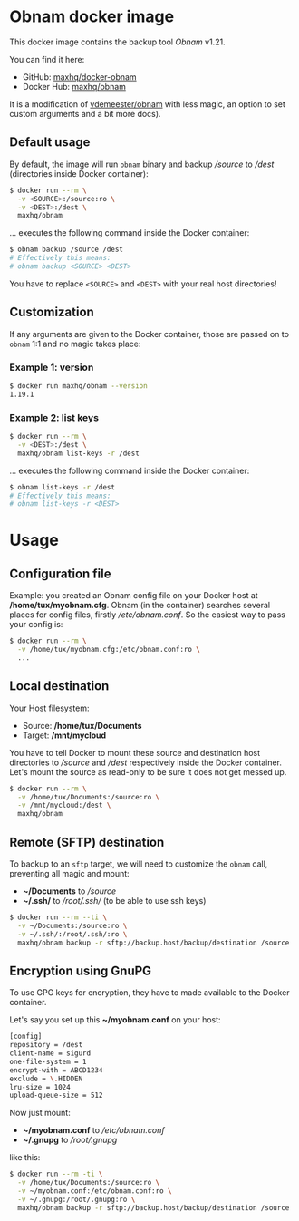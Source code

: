 # Obnam docker image

This docker image contains the backup tool *Obnam* v1.21.

You can find it here:

* GitHub: [maxhq/docker-obnam](https://github.com/maxhq/docker-obnam/tree/master)
* Docker Hub: [maxhq/obnam](https://registry.hub.docker.com/u/maxhq/obnam/)

It is a modification of [vdemeester/obnam](https://registry.hub.docker.com/u/vdemeester/obnam/) with less magic, an option to set custom arguments and a bit more docs).

## Default usage

By default, the image will run `obnam` binary and backup */source* to */dest* (directories inside Docker container):

```bash
$ docker run --rm \
  -v <SOURCE>:/source:ro \
  -v <DEST>:/dest \
  maxhq/obnam
```

... executes the following command inside the Docker container:

```bash
$ obnam backup /source /dest
# Effectively this means:
# obnam backup <SOURCE> <DEST>
```

You have to replace `<SOURCE>` and `<DEST>` with your real host directories!

## Customization

If any arguments are given to the Docker container, those are passed on to `obnam` 1:1 and no magic takes place:

### Example 1: version

```bash
$ docker run maxhq/obnam --version
1.19.1
```

### Example 2: list keys

```bash
$ docker run --rm \
  -v <DEST>:/dest \
  maxhq/obnam list-keys -r /dest
```

... executes the following command inside the Docker container:

```bash
$ obnam list-keys -r /dest
# Effectively this means:
# obnam list-keys -r <DEST>
```

# Usage

## Configuration file

Example: you created an Obnam config file on your Docker host at **/home/tux/myobnam.cfg**. Obnam (in the container) searches several places for config files, firstly */etc/obnam.conf*. So the easiest way to pass your config is:

```bash
$ docker run --rm \
  -v /home/tux/myobnam.cfg:/etc/obnam.conf:ro \
  ...
```

## Local destination

Your Host filesystem:

* Source: **/home/tux/Documents**
* Target: **/mnt/mycloud**

You have to tell Docker to mount these source and destination host directories to */source* and */dest* respectively inside the Docker container. Let's mount the source as read-only to be sure it does not get messed up.

```bash
$ docker run --rm \
  -v /home/tux/Documents:/source:ro \
  -v /mnt/mycloud:/dest \
  maxhq/obnam
```

## Remote (SFTP) destination

To backup to an `sftp` target, we will need to customize the `obnam` call, preventing all magic and mount:

* **~/Documents** to */source*
* **~/.ssh/** to */root/.ssh/* (to be able to use ssh keys)

```bash
$ docker run --rm --ti \
  -v ~/Documents:/source:ro \
  -v ~/.ssh/:/root/.ssh/:ro \
  maxhq/obnam backup -r sftp://backup.host/backup/destination /source
```

## Encryption using GnuPG

To use GPG keys for encryption, they have to made available to the Docker container.

Let's say you set up this **~/myobnam.conf** on your host:

```bash
[config]
repository = /dest
client-name = sigurd
one-file-system = 1
encrypt-with = ABCD1234
exclude = \.HIDDEN
lru-size = 1024
upload-queue-size = 512
```

Now just mount:

* **~/myobnam.conf** to */etc/obnam.conf*
* **~/.gnupg** to */root/.gnupg*

like this:

```bash
$ docker run --rm -ti \
  -v /home/tux/Documents:/source:ro \
  -v ~/myobnam.conf:/etc/obnam.conf:ro \
  -v ~/.gnupg:/root/.gnupg:ro \
  maxhq/obnam backup -r sftp://backup.host/backup/destination /source
```
